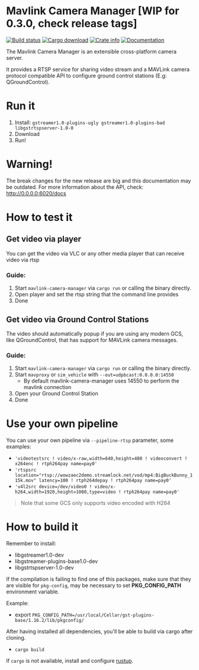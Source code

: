# Mavlink Camera Manager [WIP for 0.3.0, check release tags]
[![Build status](https://github.com/bluerobotics/mavlink-camera-manager/workflows/Rust/badge.svg)](https://github.com/bluerobotics/mavlink-camera-manager/actions)
[![Cargo download](https://img.shields.io/crates/d/mavlink-camera-manager)](https://crates.io/crates/mavlink-camera-manager)
[![Crate info](https://img.shields.io/crates/v/mavlink-camera-manager.svg)](https://crates.io/crates/mavlink-camera-manager)
[![Documentation](https://docs.rs/mavlink-camera-manager/badge.svg)](https://docs.rs/mavlink-camera-manager)

The Mavlink Camera Manager is an extensible cross-platform camera server.

It provides a RTSP service for sharing video stream and a MAVLink camera protocol compatible API to configure ground control stations (E.g: QGroundControl).

# Run it
1. Install: `gstreamer1.0-plugins-ugly gstreamer1.0-plugins-bad libgstrtspserver-1.0-0`
2. Download
3. Run!

# Warning!
The break changes for the new release are big and this documentation may be outdated.
For more information about the API, check: http://0.0.0.0:6020/docs

# How to test it

## Get video via player
You can get the video via VLC or any other media player that can receive video via rtsp

### Guide:
1. Start `mavlink-camera-manager` via `cargo run` or calling the binary directly.
2. Open player and set the rtsp string that the command line provides
3. Done

## Get video via Ground Control Stations
The video should automatically popup if you are using any modern GCS, like QGroundControl, that has support for MAVLink camera messages.

### Guide:
1. Start `mavlink-camera-manager` via `cargo run` or calling the binary directly.
2. Start `mavproxy` or `sim_vehicle` with `--out=udpbcast:0.0.0.0:14550`
   - By default mavlink-camera-manager uses 14550 to perform the mavlink connection
3. Open your Ground Control Station
4. Done

# Use your own pipeline
You can use your own pipeline via `--pipeline-rtsp` parameter, some examples:
- `'videotestsrc ! video/x-raw,width=640,height=480 ! videoconvert ! x264enc ! rtph264pay name=pay0'`
- `'rtspsrc location="rtsp://wowzaec2demo.streamlock.net/vod/mp4:BigBuckBunny_115k.mov" latency=100 ! rtph264depay ! rtph264pay name=pay0'`
- `'v4l2src device=/dev/video0 ! video/x-h264,width=1920,height=1080,type=video ! rtph264pay name=pay0'`

> Note that some GCS only supports video encoded with H264

# How to build it
Remember to install:
- libgstreamer1.0-dev
- libgstreamer-plugins-base1.0-dev
- libgstrtspserver-1.0-dev

If the compilation is failing to find one of this packages, make sure that they are visible for `pkg-config`, may be necessary to set **PKG_CONFIG_PATH** environment variable.

Example:
- export `PKG_CONFIG_PATH=/usr/local/Cellar/gst-plugins-base/1.16.2/lib/pkgconfig/`

After having installed all dependencies, you'll be able to build via cargo after cloning.
- `cargo build`

If `cargo` is not available, install and configure [rustup](https://rustup.rs/).
